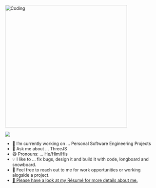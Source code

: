 <img align="top" alt="Coding" width="400" src="https://d33wubrfki0l68.cloudfront.net/d4edc1aa92f05bb5ba629bbb86658039f6abb344/6d8a6/img/typical_emacs_user.gif">

![](https://komarev.com/ghpvc/?username=maximumjpeg&color=red)


- 🔭 I’m currently working on ... Personal Software Engineering Projects
- 💬 Ask me about ... ThreeJS
- 😄 Pronouns: ... He/Him/His
- 💡  I like to ... fix bugs, design it and build it with code, longboard and snowboard.
- 💬  Feel free to reach out to me for work opportunities or working alogside a project.
- [🧩 Please have a look at my Résumé for more details about me.](https://docs.google.com/document/d/130GmIfoSlNrXLfDUqZg4flTKDosYzRDJDVbWPKhUrpU/editusp=sharing)

 




<!--
**maximumjpeg/maximumjpeg** is a ✨ _special_ ✨ repository because its `README.md` (this file) appears on your GitHub profile.
-->

